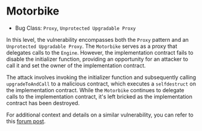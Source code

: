 # Motorbike

- Bug Class: `Proxy`, `Unprotected Upgradable Proxy`

In this level, the vulnerability encompasses both the `Proxy` pattern and an `Unprotected Upgradable Proxy`. The `Motorbike` serves as a proxy that delegates calls to the `Engine`. However, the implementation contract fails to disable the initializer function, providing an opportunity for an attacker to call it and set the owner of the implementation contract.

The attack involves invoking the initializer function and subsequently calling `upgradeToAndCall` to a malicious contract, which executes a `selfdestruct` on the implementation contract. While the `Motorbike` continues to delegate calls to the implementation contract, it's left bricked as the implementation contract has been destroyed.

For additional context and details on a similar vulnerability, you can refer to this [forum post](https://forum.openzeppelin.com/t/uupsupgradeable-vulnerability-post-mortem/15680).

